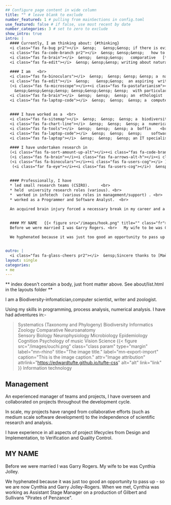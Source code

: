 ```yaml
---
## Configure page content in wide column
title: "" # leave blank to exclude
number_featured: 1 # pulling from mainSections in config.toml
use_featured: false # if false, use most recent by date
number_categories: 3 # set to zero to exclude
show_intro: true
intro: | 
  #### Currently, I am thinking about: {#thinking}
  <i class="fas fa-bug pr2"></i>  &ensp;   &ensp;&ensp; if there is evidence of an [**insect apocalypse**]( {{< relref "/project/insect-decline" >}}) in Australia  <br>
  <i class="fas fa-code-branch pr2"></i>  &ensp; &ensp;&ensp;   how to estimate clade [**phylogenetic diversity**]( {{< relref "/project/phylogenetic-diversity" >}})  <br>
  <i class="fas fa-brain"></i>  &ensp;  &ensp;&ensp;   comparative   [**crustacean neuroanatomy**]( {{< relref "/project/neuroanatomy" >}}) <br>
  <i class="fas fa-edit"></i>  &ensp; &ensp;&ensp; writing about natural processes and the [**anthropocene**]( {{< relref "/project/anthropocene" >}}) <br>
 
  #### I am   <br>
  <i class="fas fa-binoculars"></i>  &ensp;  &ensp; &ensp; &ensp; a  nature  lover  and  bird nerd     <br>
  <i class="fas fa-edit"></i>  &ensp;   &ensp;&ensp;  an aspiring  writer  <br>
  (<i class="fas fa-microscope"></i>+<i class="fas fa-pastafarianism"></i>) &ensp;   &ensp; a  zoologist   <br>
    &ensp;&ensp;&ensp;&ensp; &ensp;&ensp;&ensp; &ensp;  with particular fondness for malacostracan crustaceans <br>
  <i class="fas fa-brain"></i>  &ensp;  &ensp;  &ensp; an  ethologist  and  neuroscientist  <br>
  <i class="fas fa-laptop-code"></i>  &ensp;  &ensp;  &ensp; a  computer scientist  <br>
  
 
  #### I have worked as a  <br>
  <i class="fas fa-sitemap"></i>  &ensp;  &ensp;  &ensp; a  biodiversity-informatician   <br>
  <i class="fas fa-chart-line"></i>  &ensp;  &ensp;  &ensp; a  numerical analyst  and   modeller    <br>
  <i class="fas fa-tools"></i>  &ensp;  &ensp;  &ensp; a  boffin    <br>
  <i class="fas fa-laptop-code"></i>  &ensp;  &ensp;  &ensp;    software engineer   <br>
  <i class="fas fa-laptop"></i>  &ensp;  &ensp;  &ensp; an IT specialist and manager 
      
  #### I have undertaken research in 
  (<i class="fas fa-sort-amount-up-alt"></i>+<i class="fas fa-code-branch pr2"></i>) &ensp;  systematics  (taxonomy   and phylogeny) <br>
  (<i class="fas fa-brain"></i><i class="fas fa-arrows-alt-h"></i><i class="fas fa-brain"></i>)  &ensp;  comparative neuroanatomy  <br>
  (<i class="fas fa-binoculars"></i>+<i class="fas fa-users-cog"></i> ) &ensp;  ethology  and  cognition  <br>
   (<i class="far fa-eye"></i>+<i class="fas fa-users-cog"></i>)  &ensp;  sensory biology  and   psychology   <br>
    
    
  #### Professionally, I have 
  * led small research teams (CSIRO).     <br> 
  * held  university research roles (various). <br> 
  *  worked in infotech  (various roles in management/support) . <br> 
  * worked as a Programmer and Software Analyst.  <br> 

  An acquired brain injury forced a necessary break in my career and a re-evaluation of my career goals.
 
   
  #### MY NAME   {{< figure src="/images/hook.png" title="" class="fr">}}
  Before we were married I was Garry Rogers. <br>	My wife to be was Cynthia Jolley. 

  We hyphenated because it was just too good an opportunity to pass up - so we are now Cynthia and Garry Jolley-Rogers. When we met, Cynthia was working as Assistant Stage Manager on a production of Gilbert and Sullivans "Pirates of Penzance".


outro: |
  <i class="fas fa-glass-cheers pr2"></i>  &ensp;Sincere thanks to [Maëlle Salmon](https://masalmon.eu/) for her help naming this Hugo theme!
layout: single
categories:
- me
---
```


** index doesn't contain a body, just front matter above.
See about/list.html in the layouts folder **

I am a Biodiversity-infomatician,computer scientist, writer and zoologist. 

Using my skills in programming, process analysis, numerical analysis. I have had adventures in:-


> Systematics (Taxonomy and Phylogeny)
> Biodiversity Informatics
> Zoology
> Comparative Neuroanatomy 		
> Sensory Biology
> Neurophysiology
> Microbiology
> Epidemiology
> Cognition 
> Psychology of music
> Vision Science {{< figure
  src="/images/ouchi.png"
  class="class param"
  type="margin"
  label="mn-rhino"
  title="The image title."
  label="mn-export-import"
  caption="This is the image caption."
  attr="Image attribution"
  attrlink="https://edwardtufte.github.io/tufte-css"
  alt="alt"
  link="link"
 >}}
> Information technology

## Management
An experienced manager of teams and projects, I have overseen and collaborated on projects throughout the development cycle.

In scale, my projects have ranged from collaborative efforts (such as medium scale software development) to the independence of scientific research and analysis.

I have experience in all aspects of project lifecycles from Design and Implementation, to Verification and Quality Control.

## MY NAME
Before we were married I was Garry Rogers. My wife to be was Cynthia Jolley. 

We hyphenated because it was just too good an opportunity to pass up - so we are now Cynthia and Garry Jolley-Rogers. When we met, Cynthia was working as Assistant Stage Manager on a production of Gilbert and Sullivans "Pirates of Penzance".

 
